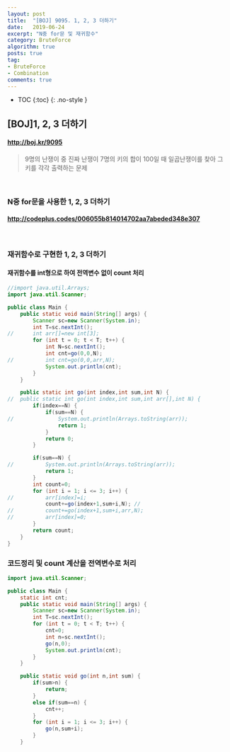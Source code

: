 ```yaml
---
layout: post
title:  "[BOJ] 9095. 1, 2, 3 더하기"
date:   2019-06-24
excerpt: "N중 for문 및 재귀함수"
category: BruteForce
algorithm: true
posts: true
tag:
- BruteForce
- Combination
comments: true
---
```

* TOC
{:toc}
{: .no-style }


## [BOJ]1, 2, 3 더하기
#### http://boj.kr/9095
> 9명의 난쟁이 중 진짜 난쟁이 7명의 키의 합이 100일 때
일곱난쟁이를 찾아 그 키를 각각 출력하는 문제

<br>

### N중 for문을 사용한 1, 2, 3 더하기
#### http://codeplus.codes/006055b814014702aa7abeded348e307
<br>

### 재귀함수로 구현한 1, 2, 3 더하기
#### 재귀함수를 int형으로 하여 전역변수 없이 count 처리
~~~ java
//import java.util.Arrays;
import java.util.Scanner;

public class Main {
	public static void main(String[] args) {
		Scanner sc=new Scanner(System.in);
		int T=sc.nextInt();
//		int arr[]=new int[3];
		for (int t = 0; t < T; t++) {
			int N=sc.nextInt();
			int cnt=go(0,0,N);
//			int cnt=go(0,0,arr,N);
			System.out.println(cnt);
		}
	}

	public static int go(int index,int sum,int N) {
//	public static int go(int index,int sum,int arr[],int N) {
		if(index==N) {
			if(sum==N) {
//				System.out.println(Arrays.toString(arr));
				return 1;
			}
			return 0;
		}

		if(sum==N) {
//			System.out.println(Arrays.toString(arr));
			return 1;
		}
		int count=0;
		for (int i = 1; i <= 3; i++) {
//			arr[index]=i;
			count+=go(index+1,sum+i,N);	//
//			count+=go(index+1,sum+i,arr,N);
//			arr[index]=0;
		}
		return count;
	}
}
~~~

### 코드정리 및 count 계산을 전역변수로 처리
~~~ java
import java.util.Scanner;

public class Main {
	static int cnt;
	public static void main(String[] args) {
		Scanner sc=new Scanner(System.in);
		int T=sc.nextInt();
		for (int t = 0; t < T; t++) {
			cnt=0;
			int n=sc.nextInt();
			go(n,0);
			System.out.println(cnt);
		}		
	}

	public static void go(int n,int sum) {
		if(sum>n) {
			return;
		}
		else if(sum==n) {
			cnt++;
		}
		for (int i = 1; i <= 3; i++) {
			go(n,sum+i);			
		}
	}

~~~
